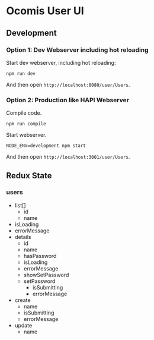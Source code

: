 # Ocomis User UI

## Development

### Option 1: Dev Webserver including hot reloading

Start dev webserver, including hot reloading:

```
npm run dev
```

And then open `http://localhost:8080/user/Users`.

### Option 2: Production like HAPI Webserver

Compile code.

````
npm run compile
````

Start webserver.

```
NODE_ENV=development npm start
```

And then open `http://localhost:3001/user/Users`.

## Redux State

### users

* list[]
    * id
    * name
* isLoading
* errorMessage
* details
    * id
    * name
    * hasPassword
    * isLoading
    * errorMessage
    * showSetPassword
    * setPassword
        * isSubmitting
        * errorMessage
* create
    * name
    * isSubmitting
    * errorMessage
* update
    * name
